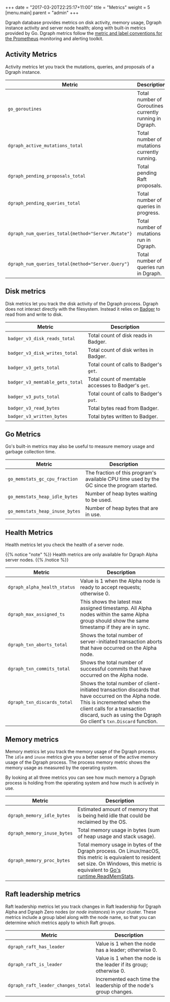 +++
date = "2017-03-20T22:25:17+11:00"
title = "Metrics"
weight = 5
[menu.main]
    parent = "admin"
+++


Dgraph database provides metrics on disk activity, memory usage, Dgraph instance
activity and server node health; along with built-in metrics provided by Go.
Dgraph metrics follow the
[metric and label conventions for the Prometheus](https://prometheus.io/docs/practices/naming/)
monitoring and alerting toolkit.

## Activity Metrics

Activity metrics let you track the mutations, queries, and proposals of a Dgraph
instance.

 Metric                                            | Description
 -------                                            | -----------
 `go_goroutines`                                    | Total number of Goroutines currently running in Dgraph.
 `dgraph_active_mutations_total`                    | Total number of mutations currently running.
 `dgraph_pending_proposals_total`                   | Total pending Raft proposals.
 `dgraph_pending_queries_total`                     | Total number of queries in progress.
 `dgraph_num_queries_total{method="Server.Mutate"}` | Total number of mutations run in Dgraph.
 `dgraph_num_queries_total{method="Server.Query"}`  | Total number of queries run in Dgraph.

## Disk metrics

Disk metrics let you track the disk activity of the Dgraph process. Dgraph does
not interact directly with the filesystem. Instead it relies on
[Badger](https://github.com/dgraph-io/badger) to read from and write to disk.

 Metric                          	 | Description
 -------                          	 | -----------
 `badger_v3_disk_reads_total`        | Total count of disk reads in Badger.
 `badger_v3_disk_writes_total`       | Total count of disk writes in Badger.
 `badger_v3_gets_total`              | Total count of calls to Badger's `get`.
 `badger_v3_memtable_gets_total`     | Total count of memtable accesses to Badger's `get`.
 `badger_v3_puts_total`              | Total count of calls to Badger's `put`.
 `badger_v3_read_bytes`              | Total bytes read from Badger.
 `badger_v3_written_bytes`           | Total bytes written to Badger.

## Go Metrics

Go's built-in metrics may also be useful to measure memory usage and garbage
collection time.

Metric                        | Description
-------                        | -----------
`go_memstats_gc_cpu_fraction`  | The fraction of this program's available CPU time used by the GC since the program started.
`go_memstats_heap_idle_bytes`  | Number of heap bytes waiting to be used.
`go_memstats_heap_inuse_bytes` | Number of heap bytes that are in use.

## Health Metrics

Health metrics let you check the health of a server node.

{{% notice "note" %}}
Health metrics are only available for Dgraph Alpha server nodes.
{{% /notice %}}

 Metric                          | Description
 -------                          | -----------
 `dgraph_alpha_health_status`     | Value is 1 when the Alpha node is ready to accept requests; otherwise 0.
 `dgraph_max_assigned_ts`         | This shows the latest max assigned timestamp. All Alpha nodes within the same Alpha group should show the same timestamp if they are in sync.
 `dgraph_txn_aborts_total`        | Shows the total number of server-initiated transaction aborts that have occurred on the Alpha node.
 `dgraph_txn_commits_total`       | Shows the total number of successful commits that have occurred on the Alpha node.
 `dgraph_txn_discards_total`      | Shows the total number of client-initiated transaction discards that have occurred on the Alpha node. This is incremented when the client calls for a transaction discard, such as using the Dgraph Go client's `txn.Discard` function.

## Memory metrics

Memory metrics let you track the memory usage of the Dgraph process. The `idle`
and `inuse` metrics give you a better sense of the active memory usage of the
Dgraph process. The process memory metric shows the memory usage as measured by
the operating system.

By looking at all three metrics you can see how much memory a Dgraph process is
holding from the operating system and how much is actively in use.

 Metric                          | Description
 -------                          | -----------
 `dgraph_memory_idle_bytes`       | Estimated amount of memory that is being held idle that could be reclaimed by the OS.
 `dgraph_memory_inuse_bytes`      | Total memory usage in bytes (sum of heap usage and stack usage).
 `dgraph_memory_proc_bytes`       | Total memory usage in bytes of the Dgraph process. On Linux/macOS, this metric is equivalent to resident set size. On Windows, this metric is equivalent to [Go's runtime.ReadMemStats](https://golang.org/pkg/runtime/#ReadMemStats).

## Raft leadership metrics

Raft leadership metrics let you track changes in Raft leadership for Dgraph
Alpha and Dgraph Zero nodes (or *node instances*) in your cluster. These metrics
include a group label along with the node name, so that you can determine which
metrics apply to which Raft groups. 

Metric                             | Description
-------                            | -----------
`dgraph_raft_has_leader`           | Value is 1 when the node has a leader; otherwise 0.
`dgraph_raft_is_leader`            | Value is 1 when the node is the leader if its group; otherwise 0.
`dgraph_raft_leader_changes_total` | Incremented each time the leadership of the node's group changes.